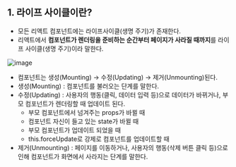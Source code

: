 ## 1. 라이프 사이클이란?

- 모든 리액트 컴포넌트에는 라이프사이클(생명 주기)가 존재한다.
- 리액트에서 **컴포넌트가 렌더링을 준비하는 순간부터 페이지가 사라질 때까지**를 라이프 사이클(생명 주기)이라 말한다.

![image](https://user-images.githubusercontent.com/77729264/168836156-4df6dd48-d975-493a-a463-e43e9845c0b4.png)

- 컴포넌트는 생성(Mounting) → 수정(Updating) → 제거(Unmounting)된다.
- 생성(Mounting) : 컴포넌트를 불러오는 단계를 말한다.
- 수정(Updating) : 사용자의 행동(클릭, 데이터 입력 등)으로 데이터가 바뀌거나, 부모 컴포넌트가 렌더링할 때 업데이트 된다.
    - 부모 컴포넌트에서 넘겨주는 props가 바뀔 때
    - 컴포넌트 자신이 들고 있는 state가 바뀔 때
    - 부모 컴포넌트가 업데이트 되었을 때
    - this.forceUpdate로 강제로 컴포넌트를 업데이트할 때
- 제거(Unmounting) : 페이지를 이동하거나, 사용자의 행동(삭제 버튼 클릭 등)으로 인해 컴포넌트가 화면에서 사라지는 단계를 말한다.
